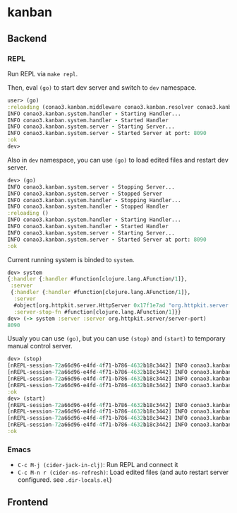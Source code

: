 # kanban

## Backend

### REPL

Run REPL via `make repl`.

Then, eval `(go)` to start dev server and switch to `dev` namespace.

```clojure
user> (go)
:reloading (conao3.kanban.middleware conao3.kanban.resolver conao3.kanban.routes conao3.kanban.handler conao3.kanban.system.handler conao3.kanban.system.server conao3.kanban.system conao3.kanban dev user)
INFO conao3.kanban.system.handler - Starting Handler...
INFO conao3.kanban.system.handler - Started Handler
INFO conao3.kanban.system.server - Starting Server...
INFO conao3.kanban.system.server - Started Server at port: 8090
:ok
dev>
```

Also in `dev` namespace, you can use `(go)` to load edited files and restart dev server.

```clojure
dev> (go)
INFO conao3.kanban.system.server - Stopping Server...
INFO conao3.kanban.system.server - Stopped Server
INFO conao3.kanban.system.handler - Stopping Handler...
INFO conao3.kanban.system.handler - Stopped Handler
:reloading ()
INFO conao3.kanban.system.handler - Starting Handler...
INFO conao3.kanban.system.handler - Started Handler
INFO conao3.kanban.system.server - Starting Server...
INFO conao3.kanban.system.server - Started Server at port: 8090
:ok
```

Current running system is binded to `system`.

```clojure
dev> system
{:handler {:handler #function[clojure.lang.AFunction/1]},
 :server
 {:handler {:handler #function[clojure.lang.AFunction/1]},
  :server
  #object[org.httpkit.server.HttpServer 0x17f1e7ad "org.httpkit.server.HttpServer@17f1e7ad"],
  :server-stop-fn #function[clojure.lang.AFunction/1]}}
dev> (-> system :server :server org.httpkit.server/server-port)
8090
```

Usualy you can use `(go)`, but you can use `(stop)` and `(start)` to temporary manual control server.

```clojure
dev> (stop)
[nREPL-session-72a66d96-e4fd-4f71-b786-4632b18c3442] INFO conao3.kanban.system.server - Stopping Server...
[nREPL-session-72a66d96-e4fd-4f71-b786-4632b18c3442] INFO conao3.kanban.system.server - Stopped Server
[nREPL-session-72a66d96-e4fd-4f71-b786-4632b18c3442] INFO conao3.kanban.system.handler - Stopping Handler...
[nREPL-session-72a66d96-e4fd-4f71-b786-4632b18c3442] INFO conao3.kanban.system.handler - Stopped Handler
:ok
dev> (start)
[nREPL-session-72a66d96-e4fd-4f71-b786-4632b18c3442] INFO conao3.kanban.system.handler - Starting Handler...
[nREPL-session-72a66d96-e4fd-4f71-b786-4632b18c3442] INFO conao3.kanban.system.handler - Started Handler
[nREPL-session-72a66d96-e4fd-4f71-b786-4632b18c3442] INFO conao3.kanban.system.server - Starting Server...
[nREPL-session-72a66d96-e4fd-4f71-b786-4632b18c3442] INFO conao3.kanban.system.server - Started Server at port: 8090
:ok
```

### Emacs

- `C-c M-j (cider-jack-in-clj)`: Run REPL and connect it
- `C-c M-n r (cider-ns-refresh)`: Load edited files (and auto restart server configured. see `.dir-locals.el`)

## Frontend
